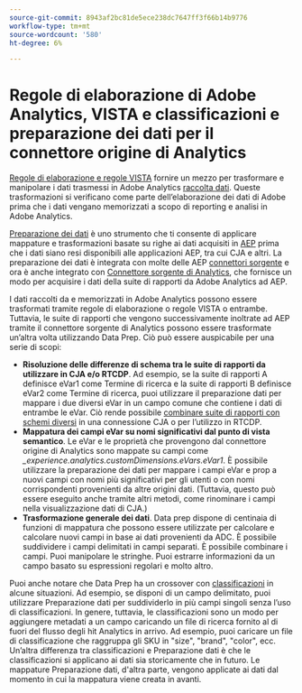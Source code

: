 ```yaml
---
source-git-commit: 8943af2bc81de5ece238dc7647ff3f66b14b9776
workflow-type: tm+mt
source-wordcount: '580'
ht-degree: 6%

---
```

# Regole di elaborazione di Adobe Analytics, VISTA e classificazioni e preparazione dei dati per il connettore origine di Analytics

[Regole di elaborazione e regole VISTA](https://experienceleague.adobe.com/docs/analytics/admin/admin-tools/processing-rules/processing-rules-configuration/processing-rule-order.html?lang=en) fornire un mezzo per trasformare e manipolare i dati trasmessi in Adobe Analytics [raccolta dati](https://experienceleague.adobe.com/docs/analytics/analyze/reports-analytics/reporting-interface/overview-data-collection.html?lang=en). Queste trasformazioni si verificano come parte dell’elaborazione dei dati di Adobe prima che i dati vengano memorizzati a scopo di reporting e analisi in Adobe Analytics.


[Preparazione dei dati](https://experienceleague.adobe.com/docs/experience-platform/data-prep/home.html?lang=it) è uno strumento che ti consente di applicare mappature e trasformazioni basate su righe ai dati acquisiti in [AEP](https://experienceleague.adobe.com/docs/experience-platform.html?lang=en) prima che i dati siano resi disponibili alle applicazioni AEP, tra cui CJA e altri. La preparazione dei dati è integrata con molte delle AEP [connettori sorgente](https://experienceleague.adobe.com/docs/experience-platform/sources/home.html?lang=it) e ora è anche integrato con [Connettore sorgente di Analytics](https://experienceleague.adobe.com/docs/experience-platform/sources/ui-tutorials/create/adobe-applications/analytics.html?lang=it), che fornisce un modo per acquisire i dati della suite di rapporti da Adobe Analytics ad AEP.

I dati raccolti da e memorizzati in Adobe Analytics possono essere trasformati tramite regole di elaborazione o regole VISTA o entrambe. Tuttavia, le suite di rapporti che vengono successivamente inoltrate ad AEP tramite il connettore sorgente di Analytics possono essere trasformate un’altra volta utilizzando Data Prep. Ciò può essere auspicabile per una serie di scopi:

* **Risoluzione delle differenze di schema tra le suite di rapporti da utilizzare in CJA e/o RTCDP**. Ad esempio, se la suite di rapporti A definisce eVar1 come Termine di ricerca e la suite di rapporti B definisce eVar2 come Termine di ricerca, puoi utilizzare il preparazione dati per mappare i due diversi eVar in un campo comune che contiene i dati di entrambe le eVar. Ciò rende possibile [combinare suite di rapporti con schemi diversi](https://experienceleague.adobe.com/docs/analytics-platform/using/cja-usecases/combine-report-suites.html?lang=en) in una connessione CJA o per l’utilizzo in RTCDP.
* **Mappatura dei campi eVar su nomi significativi dal punto di vista semantico**. Le eVar e le proprietà che provengono dal connettore origine di Analytics sono mappate su campi come _\_experience.analytics.customDimensions.eVars.eVar1_.  È possibile utilizzare la preparazione dei dati per mappare i campi eVar e prop a nuovi campi con nomi più significativi per gli utenti o con nomi corrispondenti provenienti da altre origini dati. (Tuttavia, questo può essere eseguito anche tramite altri metodi, come rinominare i campi nella visualizzazione dati di CJA.)
* **Trasformazione generale dei dati**. Data prep dispone di centinaia di funzioni di mappatura che possono essere utilizzate per calcolare e calcolare nuovi campi in base ai dati provenienti da ADC. È possibile suddividere i campi delimitati in campi separati. È possibile combinare i campi. Puoi manipolare le stringhe. Puoi estrarre informazioni da un campo basato su espressioni regolari e molto altro.


Puoi anche notare che Data Prep ha un crossover con [classificazioni](https://experienceleague.adobe.com/docs/analytics/components/classifications/c-classifications.html?lang=it) in alcune situazioni. Ad esempio, se disponi di un campo delimitato, puoi utilizzare Preparazione dati per suddividerlo in più campi singoli senza l’uso di classificazioni. In genere, tuttavia, le classificazioni sono un modo per aggiungere metadati a un campo caricando un file di ricerca fornito al di fuori del flusso degli hit Analytics in arrivo. Ad esempio, puoi caricare un file di classificazione che raggruppa gli SKU in &quot;size&quot;, &quot;brand&quot;, &quot;color&quot;, ecc. Un’altra differenza tra classificazioni e Preparazione dati è che le classificazioni si applicano ai dati sia storicamente che in futuro. Le mappature Preparazione dati, d&#39;altra parte, vengono applicate ai dati dal momento in cui la mappatura viene creata in avanti.